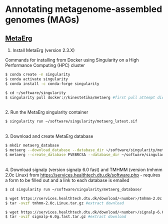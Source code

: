 # Annotating metagenome-assembled genomes (MAGs)

## [MetaErg](https://github.com/kinestetika/MetaErg)

1. Install MetaErg (version 2.3.X)

Commands for installing from Docker using Singularity on a High Performance Computing (HPC) cluster

```bash
$ conda create -n singularity 
$ conda activate singularity
$ conda install -c conda-forge singularity

$ cd ~/software/singularity
$ singularity pull docker://kinestetika/metaerg #first pull attempt did not create the metaerg_latest.sif file - used 'singularity cache clean' and re-ran pull command 
```

\
2. Run the MetaErg singularity container

```bash
$ singularity run ~/software/singularity/metaerg_latest.sif
```

\
3. Download and create MetaErg database

```bash
$ mkdir metaerg_database
$ metaerg --download_database --database_dir ~/software/singularity/metaerg_database/ #requires sufficient memory, ~50 GB
$ metaerg --create_database PVEBRCSA --database_dir ~/software/singularity/metaerg_database/
```

\
4. Download signalp (version signalp 6.0 fast) and TMHMM (version tmhmm 2.0c Linux) from https://services.healthtech.dtu.dk/software.php - requires a form to be filled out and a link to each database is emailed

```bash
$ cd singularity run ~/software/singularity/metaerg_database/

$ wget https://services.healthtech.dtu.dk/download/<number>/tmhmm-2.0c.Linux.tar.gz #update command with emailed software link
$ tar -xvzf tmhmm-2.0c.Linux.tar.gz #extract download

$ wget https://services.healthtech.dtu.dk/download/<number>/signalp-6.0g.fast.tar.gz #update command with emailed software link
$ tar -xvzf signalp-6.0g.fast.tar.gz #extract download
```
